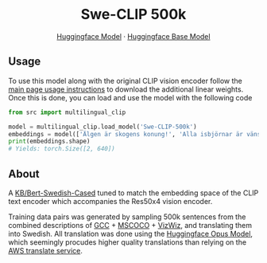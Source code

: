 <br />
<p align="center">
  <h1 align="center">Swe-CLIP 500k</h1>
  
  <p align="center">  
    <a href="https://huggingface.co/M-CLIP/Swedish-500k">Huggingface Model</a>
    ·
    <a href="https://huggingface.co/KB/bert-base-swedish-cased">Huggingface Base Model</a>
  </p>
</p>

## Usage
To use this model along with the original CLIP vision encoder follow the [main page usage instructions](https://github.com/FreddeFrallan/Multilingual-CLIP) to download the additional linear weights.
Once this is done, you can load and use the model with the following code
```python
from src import multilingual_clip

model = multilingual_clip.load_model('Swe-CLIP-500k')
embeddings = model(['Älgen är skogens konung!', 'Alla isbjörnar är vänsterhänta'])
print(embeddings.shape)
# Yields: torch.Size([2, 640])
```

<!-- ABOUT THE PROJECT -->
## About
A [KB/Bert-Swedish-Cased](https://huggingface.co/KB/bert-base-swedish-cased) tuned to match the embedding space of the CLIP text encoder which accompanies the Res50x4 vision encoder. <br>

Training data pairs was generated by sampling 500k sentences from the combined descriptions of [GCC](https://ai.google.com/research/ConceptualCaptions/) + [MSCOCO](https://cocodataset.org/#home) + [VizWiz](https://vizwiz.org/tasks-and-datasets/image-captioning/), and translating them into Swedish.
All translation was done using the [Huggingface Opus Model](https://huggingface.co/Helsinki-NLP/opus-mt-en-sv), which seemingly procudes higher quality translations than relying on the [AWS translate service](https://aws.amazon.com/translate/).
